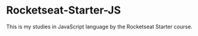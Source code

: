 # Rocketseat-Starter-JS
This is my studies in JavaScript language by the Rocketseat Starter course.
